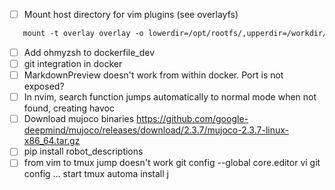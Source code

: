 - [ ] Mount host directory for vim plugins (see overlayfs)
```dockerfile
   mount -t overlay overlay -o lowerdir=/opt/rootfs/,upperdir=/workdir/armchroot-upper/,workdir=/workdir/armchroot-work/ /workdir/armchroot
```

- [ ] Add ohmyzsh to dockerfile_dev
- [ ] git integration in docker
- [ ] MarkdownPreview doesn't work from within docker. Port is not exposed?
- [ ] In nvim, search function jumps automatically to normal mode when not found, creating havoc
- [ ] Download mujoco binaries https://github.com/google-deepmind/mujoco/releases/download/2.3.7/mujoco-2.3.7-linux-x86_64.tar.gz
- [ ] pip install robot_descriptions
- [ ] from vim to tmux jump doesn't work
git config --global core.editor vi
git config ...
start tmux automa
install j
